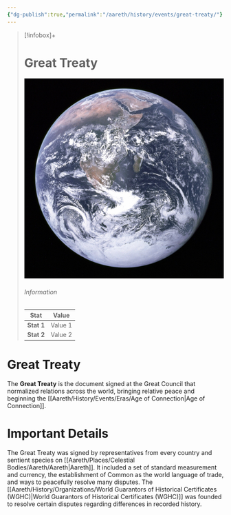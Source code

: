 ```yaml
---
{"dg-publish":true,"permalink":"/aareth/history/events/great-treaty/"}
---
```


> [!infobox]+
> # Great Treaty
> ![earth.jpg|250](/img/user/media/earth.jpg)
> ###### Information
> | Stat | Value |
> | ---- | ---- |
> | **Stat 1** | Value 1 |
> | **Stat 2** | Value 2 |
# Great Treaty
The **Great Treaty** is the document signed at the Great Council that normalized relations across the world, bringing relative peace and beginning the [[Aareth/History/Events/Eras/Age of Connection\|Age of Connection]].

# Important Details
The Great Treaty was signed by representatives from every country and sentient species on [[Aareth/Places/Celestial Bodies/Aareth/Aareth\|Aareth]]. It included a set of standard measurement and currency, the establishment of Common as the world language of trade, and ways to peacefully resolve many disputes. The [[Aareth/History/Organizations/World Guarantors of Historical Certificates (WGHC)\|World Guarantors of Historical Certificates (WGHC)]] was founded to resolve certain disputes regarding differences in recorded history. 